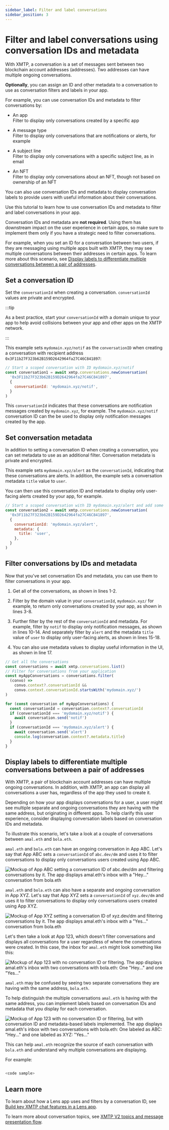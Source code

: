 ```yaml
---
sidebar_label: Filter and label conversations
sidebar_position: 3
---
```


# Filter and label conversations using conversation IDs and metadata

With XMTP, a conversation is a set of messages sent between two blockchain account addresses (addresses). Two addresses can have multiple ongoing conversations.

**Optionally**, you can assign an ID and other metadata to a conversation to use as conversation filters and labels in your app.

For example, you can use conversation IDs and metadata to filter conversations by:

* An app  
Filter to display only conversations created by a specific app

* A message type<!--added this one because it matches the example we show in the code snippets - okay?-->  
Filter to display only conversations that are notifications or alerts, for example

* A subject line  
Filter to display only conversations with a specific subject line, as in email

* An NFT  
Filter to display only conversations about an NFT, though not based on ownership of an NFT

<!--What might this concrete NFT use case sound like? It is not based on ownership - but on a specific NFT contract address (NFT collection) or on a contract address and token ID - a specific instance of an NFT in a collection?-->

You can also use conversation IDs and metadata to display conversation labels to provide users with useful information about their conversations.

Use this tutorial to learn how to use conversation IDs and metadata to filter and label conversations in your app.

Conversation IDs and metadata are **not required**. Using them has downstream impact on the user experience in certain apps, so make sure to implement them only if you have a strategic need to filter conversations.

For example, when you set an ID for a conversation between two users, if they are messaging using multiple apps built with XMTP, they may see multiple conversations between their addresses in certain apps. To learn more about this scenario, see [Display labels to differentiate multiple conversations between a pair of addresses](#display-labels-to-differentiate-multiple-conversations-between-a-pair-of-addresses).


## Set a conversation ID

Set the `conversationId` when creating a conversation. `conversationId` values are private and encrypted.

:::tip

As a best practice, start your `conversationId` with a domain unique to your app to help avoid collisions between your app and other apps on the XMTP network.

:::

<!--In the Lens tutorial, we call mydomain.xyz/alert the "domain prefix" and then the conversationId appears to be a string composed of the two profiles in the conversation, or does the concatenation of domain prefix and the profile IDs form the conversationId? Maybe I'm taking the format "mydomain.xyz/notif" too literally? Can a conversationId just be any string you want it to be?-->

This example sets `mydomain.xyz/notif` as the `conversationID` when creating a conversation with recipient address `0x3F11b27F323b62B159D2642964fa27C46C841897`:

```js showLineNumbers
// Start a scoped conversation with ID mydomain.xyz/notif
const conversation1 = await xmtp.conversations.newConversation(
  '0x3F11b27F323b62B159D2642964fa27C46C841897',
  {
    conversationId: 'mydomain.xyz/notif',
  }
)
```

This `conversationId` indicates that these conversations are notification messages created by `mydomain.xyz`, for example. The `mydomain.xyz/notif` conversation ID can the be used to display only notification messages created by the app.


## Set conversation metadata

In addition to setting a conversation ID when creating a conversation, you can set metadata to use as an additional filter. Conversation metadata is private and encrypted.

<!--You can just use metadata without a conversationId if you want, correct? Any guidance or best practices here?-->

<!--Not sure if the following use case makes sense. What might be a valid use case for filtering alerts? I also thought maybe one that expresses severity - as in P0?-->

This example sets `mydomain.xyz/alert` as the `conversationId`, indicating that these conversations are alerts. In addition, the example sets a conversation metadata `title` value to `user`.

You can then use this conversation ID and metadata to display only user-facing alerts created by your app, for example.

```js showLineNumbers
// Start a scoped conversation with ID mydomain.xyz/alert and add some metadata
const conversation2 = await xmtp.conversations.newConversation(
  '0x3F11b27F323b62B159D2642964fa27C46C841897',
  {
    conversationId: 'mydomain.xyz/alert',
    metadata: {
      title: 'user',
    },
  }
)
```


## Filter conversations by IDs and metadata

Now that you've set conversation IDs and metadata, you can use them to filter conversations in your app.

<!--I move between using conversation ID and conversationId - maybe just stick to conversationId? Any preferences? JHA to look up dev doc style guidelines.-->

1. Get all of the conversations, as shown in lines 1-2.

2. Filter by the domain value in your `conversationId`, `mydomain.xyz/` for example, to return only conversations created by your app, as shown in lines 3-8.

3. Further filter by the rest of the `conversationId` and metadata. For example, filter by `notif` to display only notification messages, as shown in lines 10-14. And separately filter by `alert` and the metadata `title` value of `user` to display only user-facing alerts, as shown in lines 15-18.

4. You can also use metadata values to display useful information in the UI, as shown in line 17.

```js showLineNumbers
// Get all the conversations
const conversations = await xmtp.conversations.list()
// Filter for conversations from your application
const myAppConversations = conversations.filter(
  (convo) =>
    convo.context?.conversationId &&
    convo.context.conversationId.startsWith('mydomain.xyz/')
)

for (const conversation of myAppConversations) {
  const conversationId = conversation.context?.conversationId
  if (conversationId === 'mydomain.xyz/notif') {
    await conversation.send('notif')
  }
  if (conversationId === 'mydomain.xyz/alert') {
    await conversation.send('alert')
    console.log(conversation.context?.metadata.title)
  }
}
```

<!--With "console.log(conversation.context?.metadata.title)" - it seems like this metadata is not being used as a filter - but rather as a way to display information about the conversation in the UI - is that right? Might we add a metadata filter to this code sample and ALSO use the metadata to display information in the UI?-->


## Display labels to differentiate multiple conversations between a pair of addresses

With XMTP, a pair of blockchain account addresses can have multiple ongoing conversations. In addition, with XMTP, an app can display all conversations a user has, regardless of the app they used to create it.

Depending on how your app displays conversations for a user, a user might see multiple separate and ongoing conversations they are having with the same address, but originating in different apps. To help clarify this user experience, consider displaying conversation labels based on conversation IDs and metadata.

To illustrate this scenario, let's take a look at a couple of conversations between `amal.eth` and `bola.eth`.

`amal.eth` and `bola.eth` can have an ongoing conversation in App ABC. Let's say that App ABC sets a `conversationId` of `abc.dev/dm` and uses it to filter conversations to display only conversations users created using App ABC.

![Mockup of App ABC setting a conversation ID of abc.dev/dm and filtering conversations by it. The app displays amal.eth's inbox with a "Hey..." conversation from bola.eth](img/app-abc.png)

`amal.eth` and `bola.eth` can also have a separate and ongoing conversation in App XYZ. Let's say that App XYZ sets a `conversationId` of `xyz.dev/dm` and uses it to filter conversations to display only conversations users created using App XYZ.

![Mockup of App XYZ setting a conversation ID of xyz.dev/dm and filtering conversations by it. The app displays amal.eth's inbox with a "Yes..." conversation from bola.eth](img/app-xyz.png)

Let's then take a look at App 123, which doesn't filter conversations and displays all conversations for a user regardless of where the conversations were created. In this case, the inbox for `amal.eth` might look something like this:

![Mockup of App 123 with no conversation ID or filtering. The app displays amal.eth's inbox with two conversations with bola.eth: One "Hey..." and one "Yes..."](img/app-123.png)

`amal.eth` may be confused by seeing two separate conversations they are having with the same address, `bola.eth`.

To help distinguish the multiple conversations `amal.eth` is having with the same address, you can implement labels based on conversation IDs and metadata that you display for each conversation. <!--are these labels based on the conversation ID or the metadata or the unique combination of both? I'm looking at the json here as an example: https://github.com/xmtp-labs/hq/issues/843#issuecomment-1317913220-->

![Mockup of App 123 with no conversation ID or filtering, but with conversation ID and metadata-based labels implemented. The app displays amal.eth's inbox with two conversations with bola.eth: One labeled as ABC: "Hey..." and one labeled as XYZ: "Yes..."](img/app-123-convo-labels.png)

This can help `amal.eth` recognize the source of each conversation with `bola.eth` and understand why multiple conversations are displaying.

For example:

```js

<code sample>

```


## Learn more

To learn about how a Lens app uses and filters by a conversation ID, see [Build key XMTP chat features in a Lens app](build-key-xmtp-chat-features-in-a-lens-app).

To learn more about conversation topics, see [XMTP V2 topics and message presentation flow](/docs/dev-concepts/architectural-overview#xmtp-v2-topics-and-message-presentation-flow).

